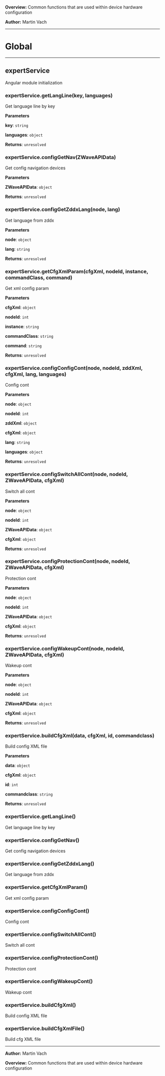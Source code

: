 **Overview:** Common functions that are used within device hardware configuration



**Author:** Martin Vach




* * *

# Global





* * *

## expertService
Angular module initialization

### expertService.getLangLine(key, languages) 

Get language line by key

**Parameters**

**key**: `string`

**languages**: `object`

**Returns**: `unresolved`

### expertService.configGetNav(ZWaveAPIData) 

Get config navigation devices

**Parameters**

**ZWaveAPIData**: `object`

**Returns**: `unresolved`

### expertService.configGetZddxLang(node, lang) 

Get language from zddx

**Parameters**

**node**: `object`

**lang**: `string`

**Returns**: `unresolved`

### expertService.getCfgXmlParam(cfgXml, nodeId, instance, commandClass, command) 

Get xml config param

**Parameters**

**cfgXml**: `object`

**nodeId**: `int`

**instance**: `string`

**commandClass**: `string`

**command**: `string`

**Returns**: `unresolved`

### expertService.configConfigCont(node, nodeId, zddXml, cfgXml, lang, languages) 

Config cont

**Parameters**

**node**: `object`

**nodeId**: `int`

**zddXml**: `object`

**cfgXml**: `object`

**lang**: `string`

**languages**: `object`

**Returns**: `unresolved`

### expertService.configSwitchAllCont(node, nodeId, ZWaveAPIData, cfgXml) 

Switch all cont

**Parameters**

**node**: `object`

**nodeId**: `int`

**ZWaveAPIData**: `object`

**cfgXml**: `object`

**Returns**: `unresolved`

### expertService.configProtectionCont(node, nodeId, ZWaveAPIData, cfgXml) 

Protection cont

**Parameters**

**node**: `object`

**nodeId**: `int`

**ZWaveAPIData**: `object`

**cfgXml**: `object`

**Returns**: `unresolved`

### expertService.configWakeupCont(node, nodeId, ZWaveAPIData, cfgXml) 

Wakeup cont

**Parameters**

**node**: `object`

**nodeId**: `int`

**ZWaveAPIData**: `object`

**cfgXml**: `object`

**Returns**: `unresolved`

### expertService.buildCfgXml(data, cfgXml, id, commandclass) 

Build config XML file

**Parameters**

**data**: `object`

**cfgXml**: `object`

**id**: `int`

**commandclass**: `string`

**Returns**: `unresolved`

### expertService.getLangLine() 

Get language line by key


### expertService.configGetNav() 

Get config navigation devices


### expertService.configGetZddxLang() 

Get language from zddx


### expertService.getCfgXmlParam() 

Get xml config param


### expertService.configConfigCont() 

Config cont


### expertService.configSwitchAllCont() 

Switch all cont


### expertService.configProtectionCont() 

Protection cont


### expertService.configWakeupCont() 

Wakeup cont


### expertService.buildCfgXml() 

Build config XML file


### expertService.buildCfgXmlFile() 

Build cfg XML file




* * *



**Author:** Martin Vach



**Overview:** Common functions that are used within device hardware configuration


